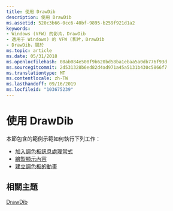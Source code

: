 ```yaml
---
title: 使用 DrawDib
description: 使用 DrawDib
ms.assetid: 520c3b66-0cc6-40bf-9895-b259f921d1a2
keywords:
- Windows (VFW) 的影片，DrawDib
- 適用于 Windows) 的 VFW (影片，DrawDib
- DrawDib，關於
ms.topic: article
ms.date: 05/31/2018
ms.openlocfilehash: 08ab084e508f9b620bd58ba1ebaa5a0db776f93d
ms.sourcegitcommit: 2d531328b6ed82d4ad971a45a5131b430c5866f7
ms.translationtype: MT
ms.contentlocale: zh-TW
ms.lasthandoff: 09/16/2019
ms.locfileid: "103675239"
---
```

# <a name="using-drawdib"></a>使用 DrawDib

本節包含的範例示範如何執行下列工作：

-   [加入調色板訊息處理常式](adding-palette-message-handlers.md)
-   [繪製顯示內容](drawing-a-display-context.md)
-   [建立調色板的動畫](animating-a-palette.md)

## <a name="related-topics"></a>相關主題

<dl> <dt>

[DrawDib](drawdib.md)
</dt> </dl>

 

 




